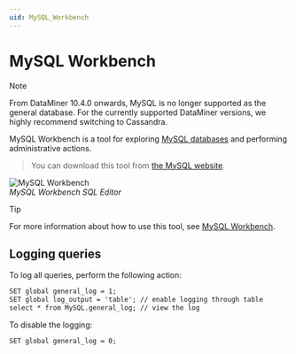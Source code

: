 ```yaml
---
uid: MySQL_Workbench
---
```


# MySQL Workbench

> [!NOTE]
> From DataMiner 10.4.0 onwards, MySQL is no longer supported as the general database. For the currently supported DataMiner versions, we highly recommend switching to Cassandra.

MySQL Workbench is a tool for exploring [MySQL databases](xref:MySQL_database) and performing administrative actions.

> You can download this tool from [the MySQL website](https://www.mysql.com/products/workbench/).

![MySQL Workbench](~/develop/images/MySQL_Workbench.png)<br>*MySQL Workbench SQL Editor*

> [!TIP]
> For more information about how to use this tool, see [MySQL Workbench](https://dev.mysql.com/doc/workbench/en/).

## Logging queries

To log all queries, perform the following action:

```txt
SET global general_log = 1;
SET global log_output = 'table'; // enable logging through table
select * from MySQL.general_log; // view the log
```

To disable the logging:

`SET global general_log = 0;`
